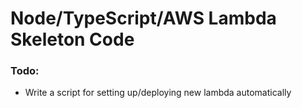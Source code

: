 # Node/TypeScript/AWS Lambda Skeleton Code
### Todo:
- Write a script for setting up/deploying new lambda automatically
